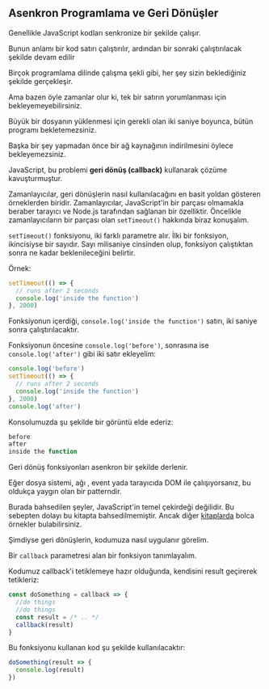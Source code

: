 
## Asenkron Programlama ve Geri Dönüşler

Genellikle JavaScript kodları senkronize bir şekilde çalışır. 

Bunun anlamı bir kod satırı çalıştırılır, ardından bir sonraki çalıştırılacak şekilde devam edilir

Birçok programlama dilinde çalışma şekli gibi, her şey sizin beklediğiniz şekilde gerçekleşir.

Ama bazen öyle zamanlar olur ki, tek bir satırın yorumlanması için bekleyemeyebilirsiniz.

Büyük bir dosyanın yüklenmesi için gerekli olan iki saniye boyunca, bütün programı bekletemezsiniz. 

Başka bir şey yapmadan önce bir ağ kaynağının indirilmesini öylece bekleyemezsiniz.

JavaScript, bu problemi **geri dönüş (callback)** kullanarak çözüme kavuşturmuştur.

Zamanlayıcılar, geri dönüşlerin nasıl kullanılacağını en basit yoldan gösteren örneklerden biridir. Zamanlayıcılar, JavaScript'in bir parçası olmamakla beraber tarayıcı ve Node.js tarafından sağlanan bir özelliktir. Öncelikle zamanlayıcıların bir parçası olan `setTimeout()` hakkında biraz konuşalım.

`setTimeout()` fonksiyonu, iki farklı parametre alır. İlki bir fonksiyon, ikincisiyse bir sayıdır. Sayı milisaniye cinsinden olup, fonksiyon çalıştıktan sonra ne kadar beklenileceğini belirtir. 

Örnek:

```js
setTimeout(() => {
  // runs after 2 seconds
  console.log('inside the function')
}, 2000)
```
Fonksiyonun içerdiği, `console.log('inside the function')` satırı, iki saniye sonra çalıştırılacaktır.

Fonksiyonun öncesine `console.log('before')`, sonrasına ise `console.log('after')` gibi iki satır ekleyelim:
```js
console.log('before')
setTimeout(() => {
  // runs after 2 seconds
  console.log('inside the function')
}, 2000)
console.log('after')
```

Konsolumuzda şu şekilde bir görüntü elde ederiz:

```js
before
after
inside the function
```
Geri dönüş fonksiyonları asenkron bir şekilde derlenir.

Eğer dosya sistemi, ağı , event yada tarayıcıda DOM ile çalışıyorsanız, bu oldukça yaygın olan bir patterndir.

Burada bahsedilen şeyler, JavaScript'in temel çekirdeği değilidir. Bu sebepten dolayı bu kitapta bahsedilmemiştir. Ancak diğer [kitaplarda](https://flaviocopes.com/) bolca örnekler bulabilirsiniz.

Şimdiyse geri dönüşlerin, kodumuza nasıl uygulanır görelim.

Bir `callback` parametresi alan bir fonksiyon tanımlayalım.


Kodumuz callback'i tetiklemeye hazır olduğunda, kendisini result geçirerek tetikleriz:

```js
const doSomething = callback => {
  //do things
  //do things
  const result = /* .. */
  callback(result)
}
```

Bu fonksiyonu kullanan kod şu şekilde kullanılacaktır:

```js
doSomething(result => {
  console.log(result)
})
```

